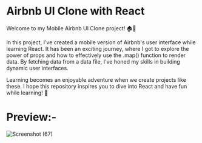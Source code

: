 # Airbnb UI Clone with React
Welcome to my Mobile Airbnb UI Clone project! 🏠📱

In this project, I've created a mobile version of Airbnb's user interface while learning React. It has been an exciting journey, where I got to explore the power of props and how to effectively use the .map() function to render data. By fetching data from a data file, I've honed my skills in building dynamic user interfaces.

Learning becomes an enjoyable adventure when we create projects like these. I hope this repository inspires you to dive into React and have fun while learning! 🚀

# Preview:-
![Screenshot (67)](https://github.com/MohitGururani/Airbnb-ui-react/assets/88389599/94fd081d-b3c6-4d56-bb3b-a804ac47876d)

